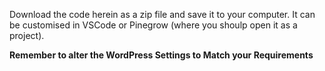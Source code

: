 Download the code herein as a zip file and save it to your computer. It can be customised in VSCode or Pinegrow (where you shoulp open it as a project).

<b>Remember to alter the WordPress Settings to Match your Requirements</b>

